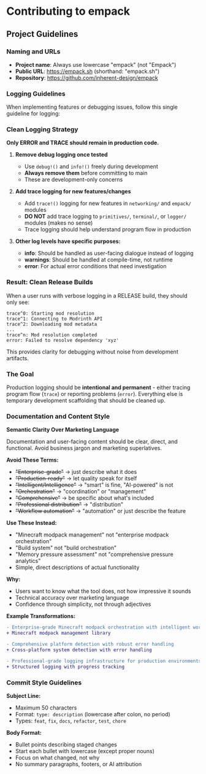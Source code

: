 # Contributing to empack

## Project Guidelines

### **Naming and URLs**

- **Project name**: Always use lowercase "empack" (not "Empack")
- **Public URL**: https://empack.sh (shorthand: "empack.sh")
- **Repository**: https://github.com/inherent-design/empack

### **Logging Guidelines**

When implementing features or debugging issues, follow this single guideline for logging:

### **Clean Logging Strategy**

**Only ERROR and TRACE should remain in production code.**

1. **Remove debug logging once tested**
   - Use `debug!()` and `info!()` freely during development
   - **Always remove them** before committing to main
   - These are development-only concerns

2. **Add trace logging for new features/changes**
   - Add `trace!()` logging for new features in `networking/` and `empack/` modules
   - **DO NOT** add trace logging to `primitives/`, `terminal/`, or `logger/` modules (makes no sense)
   - Trace logging should help understand program flow in production

3. **Other log levels have specific purposes:**
   - **info**: Should be handled as user-facing dialogue instead of logging
   - **warnings**: Should be handled at compile-time, not runtime
   - **error**: For actual error conditions that need investigation

### **Result: Clean Release Builds**

When a user runs with verbose logging in a RELEASE build, they should only see:

```
trace^0: Starting mod resolution
trace^1: Connecting to Modrinth API
trace^2: Downloading mod metadata
...
trace^n: Mod resolution completed
error: Failed to resolve dependency 'xyz'
```

This provides clarity for debugging without noise from development artifacts.

### **The Goal**

Production logging should be **intentional and permanent** - either tracing program flow (`trace`) or reporting problems (`error`). Everything else is temporary development scaffolding that should be cleaned up.

### **Documentation and Content Style**

**Semantic Clarity Over Marketing Language**

Documentation and user-facing content should be clear, direct, and functional. Avoid business jargon and marketing superlatives.

**Avoid These Terms:**
- ~~"Enterprise-grade"~~ → just describe what it does
- ~~"Production-ready"~~ → let quality speak for itself  
- ~~"Intelligent/Intelligence"~~ → "smart" is fine, "AI-powered" is not
- ~~"Orchestration"~~ → "coordination" or "management"
- ~~"Comprehensive"~~ → be specific about what's included
- ~~"Professional distribution"~~ → "distribution"
- ~~"Workflow automation"~~ → "automation" or just describe the feature

**Use These Instead:**
- "Minecraft modpack management" not "enterprise modpack orchestration"
- "Build system" not "build orchestration"
- "Memory pressure assessment" not "comprehensive pressure analytics"
- Simple, direct descriptions of actual functionality

**Why:** 
- Users want to know what the tool does, not how impressive it sounds
- Technical accuracy over marketing language
- Confidence through simplicity, not through adjectives

**Example Transformations:**
```diff
- Enterprise-grade Minecraft modpack orchestration with intelligent workflow automation
+ Minecraft modpack management library

- Comprehensive platform detection with robust error handling
+ Cross-platform system detection with error handling

- Professional-grade logging infrastructure for production environments  
+ Structured logging with progress tracking
```

### **Commit Style Guidelines**

**Subject Line:**
- Maximum 50 characters
- Format: `type: description` (lowercase after colon, no period)
- Types: `feat`, `fix`, `docs`, `refactor`, `test`, `chore`

**Body Format:**
- Bullet points describing staged changes
- Start each bullet with lowercase (except proper nouns)
- Focus on what changed, not why
- No summary paragraphs, footers, or AI attribution